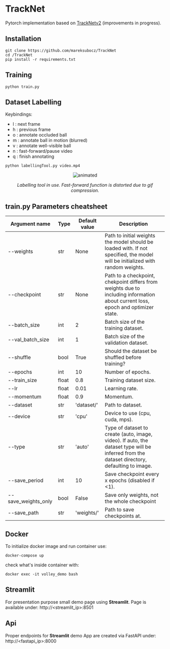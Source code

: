 # TrackNet

Pytorch implementation based on [TrackNetv2](https://nol.cs.nctu.edu.tw:234/open-source/TrackNetv2) (improvements in
progress).

## Installation

```
git clone https://github.com/mareksubocz/TrackNet
cd /TrackNet
pip install -r requirements.txt
```

## Training

```
python train.py
```

## Dataset Labelling

Keybindings:

- l : next frame
- h : previous frame
- o : annotate occluded ball
- m : annotate ball in motion (blurred)
- v : annotate well-visible ball
- n : fast-forward/pause video
- q : finish annotating

```
python labellingTool.py video.mp4
```

<p align="center">
  <img src="labelling_tool_demo.gif" alt="animated" />
</p>
<p align="center">
  <em>Labelling tool in use. Fast-forward function is distorted due to gif compression.</em>
</p>

## train.py Parameters cheatsheet

| Argument name      | Type  | Default value | Description |
|--------------------|-------|---------------|-------------|
|--weights           |str    |None           |Path to initial weights the model should be loaded with. If not specified, the model will be initialized with random weights.|
|--checkpoint        |str    |None           |Path to a checkpoint, chekpoint differs from weights due to including information about current loss, epoch and optimizer state.|
|--batch_size        |int    |2              |Batch size of the training dataset.|
|--val_batch_size    |int    |1              |Batch size of the validation dataset.|
|--shuffle           |bool   |True           |Should the dataset be shuffled before training?|
|--epochs            |int    |10             |Number of epochs.|
|--train_size        |float  |0.8            |Training dataset size.|
|--lr                |float  |0.01           |Learning rate.|
|--momentum          |float  |0.9            |Momentum.|
|--dataset           |str    |'dataset/'     |Path to dataset.|
|--device            |str    |'cpu'          |Device to use (cpu, cuda, mps).|
|--type              |str    |'auto'         |Type of dataset to create (auto, image, video). If auto, the dataset type will be inferred from the dataset directory, defaulting to image.|
|--save_period       |int    |10             |Save checkpoint every x epochs (disabled if <1).|
|--save_weights_only |bool   |False          |Save only weights, not the whole checkpoint|
|--save_path         |str    |'weights/'     |Path to save checkpoints at.|

## Docker

To initialize docker image and run container use:
```
docker-compose up  
```

check what's inside container with:
```
docker exec -it volley_demo bash 
```


## Streamlit

For presentation purpose small demo page using <b>Streamlit</b>. Page is available under: http://<streamlit_ip>:8501

## Api

Proper endpoints for <b>Streamlit</b> demo App are created via FastAPI under: http://<fastapi_ip>:8000